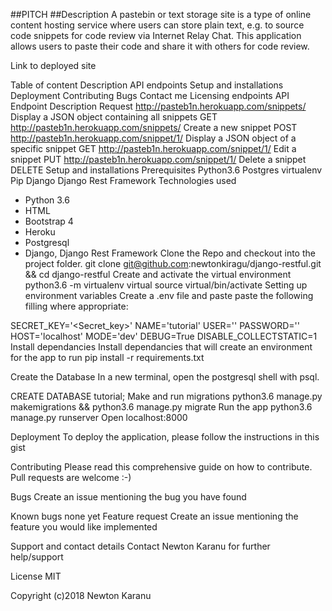 ##PITCH
##Description
A pastebin or text storage site is a type of online content hosting service where users can store plain text, e.g. to source code snippets for code review via Internet Relay Chat. This application allows users to paste their code and share it with others for code review.

Link to deployed site


Table of content
Description
API endpoints
Setup and installations
Deployment
Contributing
Bugs
Contact me
Licensing
endpoints
API Endpoint	Description	Request
http://pasteb1n.herokuapp.com/snippets/	Display a JSON object containing all snippets	GET
http://pasteb1n.herokuapp.com/snippets/	Create a new snippet	POST
http://pasteb1n.herokuapp.com/snippet/1/	Display a JSON object of a specific snippet	GET
http://pasteb1n.herokuapp.com/snippet/1/	Edit a snippet	PUT
http://pasteb1n.herokuapp.com/snippet/1/	Delete a snippet	DELETE
Setup and installations
Prerequisites
Python3.6
Postgres
virtualenv
Pip
Django
Django Rest Framework
Technologies used
- Python 3.6
- HTML
- Bootstrap 4
- Heroku
- Postgresql
- Django, Django Rest Framework
Clone the Repo and checkout into the project folder.
git clone git@github.com:newtonkiragu/django-restful.git && cd django-restful
Create and activate the virtual environment
python3.6 -m virtualenv virtual
source virtual/bin/activate
Setting up environment variables
Create a .env file and paste paste the following filling where appropriate:

SECRET_KEY='<Secret_key>'
NAME='tutorial'
USER='<Username>'
PASSWORD='<password>'
HOST='localhost'
MODE='dev'
DEBUG=True
DISABLE_COLLECTSTATIC=1
Install dependancies
Install dependancies that will create an environment for the app to run pip install -r requirements.txt

Create the Database
In a new terminal, open the postgresql shell with psql.

CREATE DATABASE tutorial;
Make and run migrations
python3.6 manage.py makemigrations && python3.6 manage.py migrate
Run the app
python3.6 manage.py runserver
Open localhost:8000

Deployment
To deploy the application, please follow the instructions in this gist

Contributing
Please read this comprehensive guide on how to contribute. Pull requests are welcome :-)

Bugs
Create an issue mentioning the bug you have found

Known bugs
none yet
Feature request
Create an issue mentioning the feature you would like implemented

Support and contact details
Contact Newton Karanu for further help/support

License
MIT

Copyright (c)2018 Newton Karanu